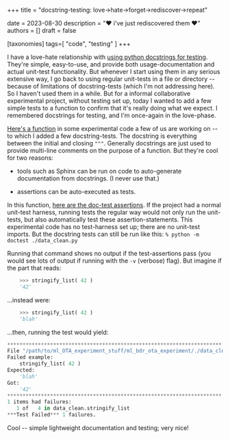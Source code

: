 +++
title = "docstring-testing: love→hate→forget→rediscover→repeat"

date = 2023-08-30
description = "❤️ i've just rediscovered them ❤️"
authors = []
draft = false

[taxonomies]
tags=[ "code", "testing" ]
+++

I have a love-hate relationship with [using python docstrings for testing](https://realpython.com/python-doctest/). They're simple, easy-to-use, and provide both usage-documentation and actual unit-test functionality. But whenever I start using them in any serious extensive way, I go back to using regular unit-tests in a file or directory -- because of limitations of docstring-tests (which I'm not addressing here). So I haven't used them in a while. But for a informal collaborative experimental project, without testing set up, today I wanted to add a few simple tests to a function to confirm that it's really doing what we expect. I remembered docstrings for testing, and I'm once-again in the love-phase.

[Here's a function](https://github.com/Brown-University-Library/ml_bdr_ota_experiment/blob/0a9c4f0fc7a3471736a7344b6e441274bf61d2dd/data_clean.py#L122) in some experimental code a few of us are working on -- to which I added a few docstring-tests. The docstring is everything between the initial and closing `"""`. Generally docstrings are just used to provide multi-line comments on the purpose of a function. But they're cool for two reasons:

- tools such as Sphinx can be run on code to auto-generate documentation from docstrings. (I never use that.)

- assertions can be auto-executed as tests. 

In this function, [here are the doc-test assertions](https://github.com/Brown-University-Library/ml_bdr_ota_experiment/blob/0a9c4f0fc7a3471736a7344b6e441274bf61d2dd/data_clean.py#L127-L134). If the project had a normal unit-test harness, running tests the regular way would not only run the unit-tests, but also automatically test these assertion-statements. This experimental code has no test-harness set up; there are no unit-test imports. But the docstring tests can still be run like this: `% python -m doctest ./data_clean.py`

Running that command shows no output if the test-assertions pass (you would see lots of output if running with the `-v` (verbose) flag). But imagine if the part that reads:

```python
    >>> stringify_list( 42 )
    '42'
```

...instead were:

```python
    >>> stringify_list( 42 )
    'blah'
```

...then, running the test would yield:

```python
**********************************************************************
File "/path/to/ml_OTA_experiment_stuff/ml_bdr_ota_experiment/./data_clean.py", line 133, in data_clean.stringify_list
Failed example:
    stringify_list( 42 )
Expected:
    'blah'
Got:
    '42'
**********************************************************************
1 items had failures:
   1 of   4 in data_clean.stringify_list
***Test Failed*** 1 failures.
```

Cool -- simple lightweight documentation and testing; very nice!

